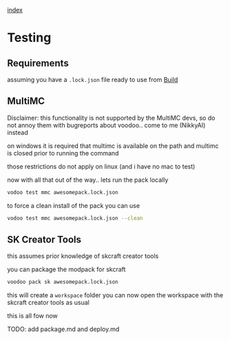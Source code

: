 [index](../../)

# Testing

## Requirements

assuming you have a `.lock.json` file ready to use from
[Build](../building)

## MultiMC

Disclaimer: this functionality is not supported by the MultiMC devs, so do not
annoy them with bugreports about voodoo.. come to me (NikkyAI) instead

on windows it is required that multimc is available on the path
and multimc is closed prior to running the command

those restrictions do not apply on linux (and i have no mac to test)

now with all that out of the way.. lets run the pack locally


```bash
vodoo test mmc awesomepack.lock.json
```

to force a clean install of the pack you can use

```bash
vodoo test mmc awesomepack.lock.json --clean
```

## SK Creator Tools

this assumes prior knowledge of skcraft creator tools

you can package the modpack for skcraft

````bash
voodoo pack sk awesomepack.lock.json
````

this will create a `workspace` folder
you can now open the workspace with the skcraft creator tools as usual


this is all fow now

TODO: add package.md and deploy.md